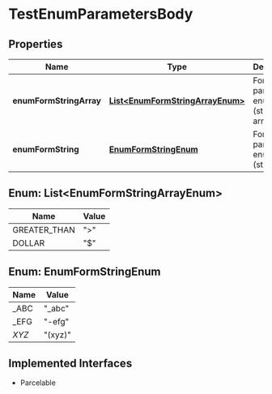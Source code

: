 

# TestEnumParametersBody

## Properties

Name | Type | Description | Notes
------------ | ------------- | ------------- | -------------
**enumFormStringArray** | [**List&lt;EnumFormStringArrayEnum&gt;**](#List&lt;EnumFormStringArrayEnum&gt;) | Form parameter enum test (string array) |  [optional]
**enumFormString** | [**EnumFormStringEnum**](#EnumFormStringEnum) | Form parameter enum test (string) |  [optional]



## Enum: List&lt;EnumFormStringArrayEnum&gt;

Name | Value
---- | -----
GREATER_THAN | &quot;&gt;&quot;
DOLLAR | &quot;$&quot;



## Enum: EnumFormStringEnum

Name | Value
---- | -----
_ABC | &quot;_abc&quot;
_EFG | &quot;-efg&quot;
_XYZ_ | &quot;(xyz)&quot;


## Implemented Interfaces

* Parcelable


